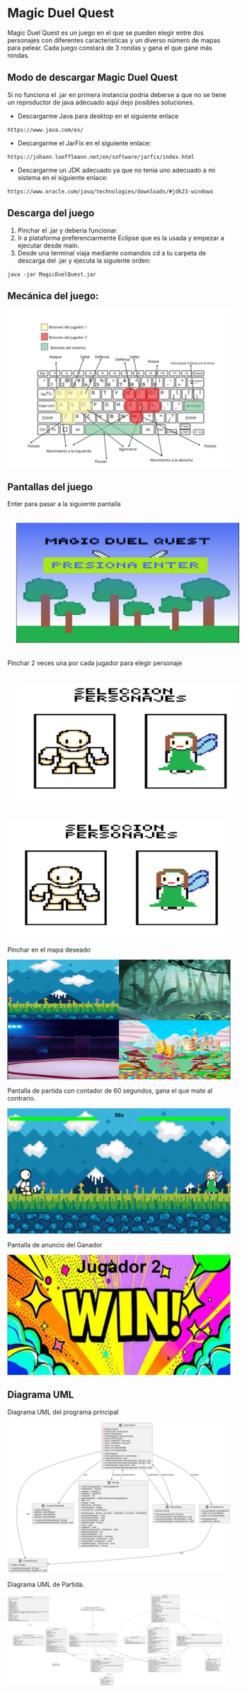 # Magic Duel Quest

Magic Duel Quest es un juego en el que se pueden elegir entre dos personajes con diferentes caracteristicas y un diverso número de mapas para pelear.
Cada juego constará de 3 rondas y gana el que gane más rondas.

## Modo de descargar Magic Duel Quest
Si no funciona el .jar en primera instancia podria deberse a que no se tiene un reproductor de java adecuado aquí dejo posibles soluciones.

- Descargarme Java para desktop en el siguiente enlace 
```
https://www.java.com/es/
```

- Descargarme el JarFix en el siguiente enlace:
```
https://johann.loefflmann.net/en/software/jarfix/index.html
```

- Descargarme un JDK adecuado ya que no tenia uno adecuado a mi sistema en el siguiente enlace:
```
https://www.oracle.com/java/technologies/downloads/#jdk23-windows
```
## Descarga del juego
1. Pinchar el .jar y deberia funcionar.
2. Ir a plataforma preferenciarmente Eclipse que es la usada y empezar a ejecutar desde main.
3. Desde una terminal viaja mediante comandos cd a tu carpeta de descarga del .jar y ejecuta la siguiente orden:
```
java -jar MagicDuelQuest.jar
```
## Mecánica del juego:

![alt text](<_Photo Collage Vision Board .png>)

## Pantallas del juego
Enter para pasar a la siguiente pantalla

<p align="center">
  <img src="image-1.png" alt="Alt text" style="margin: 20px;" />
</p>

Pinchar 2 veces una por cada jugador para elegir personaje
<p align="center">
  <img src="image-2.png" alt="Alt text" style="margin: 20px;" />
</p>

![alt text](image-2.png)

Pinchar en el mapa deseado

![alt text](image-3.png)

Pantalla de partida con contador de 60 segundos, gana el que mate al contrario.

![alt text](image-4.png)

Pantalla de anuncio del Ganador 

![alt text](image-5.png)

## Diagrama UML
Diagrama UML del programa principal

![alt text](uml2.png)

Diagrama UML de Partida.

![alt text](uml.png)


